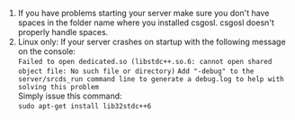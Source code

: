 1. If you have problems starting your server make sure you don't have spaces in the folder name where you installed csgosl. csgosl doesn't properly handle spaces.
1. Linux only: If your server crashes on startup with the following message on the console:<br>
`Failed to open dedicated.so (libstdc++.so.6: cannot open shared object file: No such file or directory)`
`Add "-debug" to the server/srcds_run command line to generate a debug.log to help with solving this problem`<br>
Simply issue this command:<br>
`sudo apt-get install lib32stdc++6`